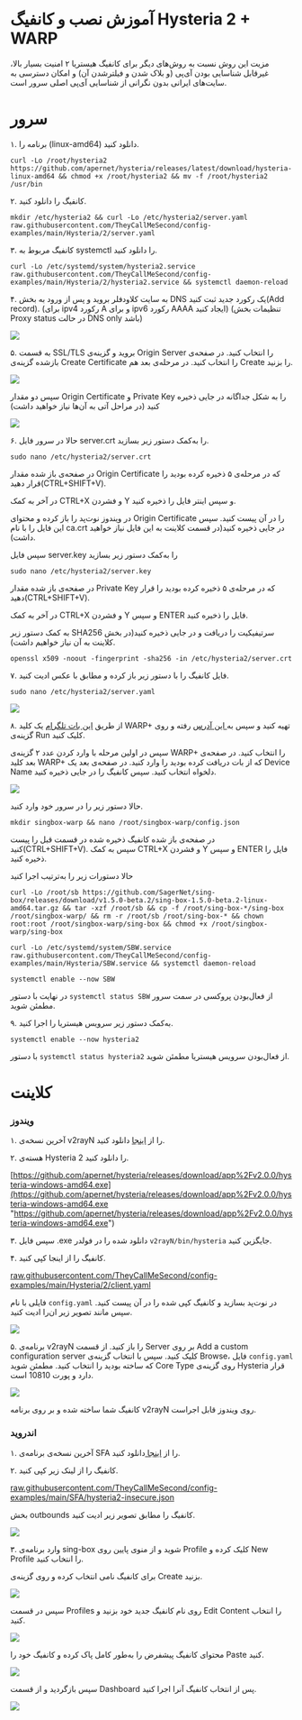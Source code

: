 # آموزش نصب و کانفیگ Hysteria 2 + WARP

مزیت این روش نسبت به روش‌های دیگر برای کانفیگ هیستریا ۲ امنیت بسیار بالا، غیرقابل شناسایی بودن آی‌پی (و بلاک شدن و فیلترشدن آن) و امکان دسترسی به سایت‌های ایرانی بدون نگرانی از شناسایی آی‌پی اصلی سرور است. 

# سرور
۱. 	برنامه را (linux-amd64) دانلود کنید.
```
curl -Lo /root/hysteria2 https://github.com/apernet/hysteria/releases/latest/download/hysteria-linux-amd64 && chmod +x /root/hysteria2 && mv -f /root/hysteria2 /usr/bin
```
۲. 	کانفیگ را دانلود کنید.
```
mkdir /etc/hysteria2 && curl -Lo /etc/hysteria2/server.yaml raw.githubusercontent.com/TheyCallMeSecond/config-examples/main/Hysteria/2/server.yaml
```
۳. 	کانفیگ مربوط به systemctl را دانلود کنید.
```
curl -Lo /etc/systemd/system/hysteria2.service raw.githubusercontent.com/TheyCallMeSecond/config-examples/main/Hysteria/2/hysteria2.service && systemctl daemon-reload
```
۴. 	به سایت کلاودفلر بروید و پس از ورود به بخش DNS یک رکورد جدید ثبت کنید(Add record). 
(برای ipv4 رکورد A و برای ipv6 رکورد AAAA ایجاد کنید)
(تنظیمات بخش Proxy status در حالت DNS only باشد)
 
[![](https://raw.githubusercontent.com/TheyCallMeSecond/config-examples/main/img/1.png)](https://raw.githubusercontent.com/TheyCallMeSecond/config-examples/main/img/1.png)


۵. 	به قسمت SSL/TLS بروید و گزینه‌ی Origin Server را انتخاب کنید. در صفحه‌ی باز‌شده گزینه‌ی Create Certificate را انتخاب کنید. در مرحله‌ی بعد هم Create را بزنید. 

[![](https://raw.githubusercontent.com/TheyCallMeSecond/config-examples/main/img/2.png)](https://raw.githubusercontent.com/TheyCallMeSecond/config-examples/main/img/2.png)


سپس دو مقدار Origin Certificate و Private Key را به شکل جداگانه در جایی ذخیره کنید (در مراحل آتی به آن‌ها نیاز خواهید داشت)

[![](https://raw.githubusercontent.com/TheyCallMeSecond/config-examples/main/img/3.png)](https://raw.githubusercontent.com/TheyCallMeSecond/config-examples/main/img/3.png)

۶. 	حالا در سرور فایل server.crt را به‌کمک دستور زیر بسازید.
```
sudo nano /etc/hysteria2/server.crt
```
در صفحه‌ی باز شده مقدار Origin Certificate که در مرحله‌ی ۵ ذخیره کرده بودید را قرار دهید(CTRL+SHIFT+V).

در آخر به کمک CTRL+X و فشردن Y و سپس اینتر فایل را ذخیره کنید.

در ویندوز نوت‌پد را باز کرده و محتوای Origin Certificate را در آن پیست کنید. سپس این فایل را با نام ca.crt در جایی ذخیره کنید(در قسمت کلاینت به این فایل نیاز خواهید داشت).

سپس فایل server.key را به‌کمک دستور زیر بسازید
```
sudo nano /etc/hysteria2/server.key
```
در صفحه‌ی باز شده مقدار Private Key که در مرحله‌ی ۵ ذخیره کرده بودید را قرار دهید(CTRL+SHIFT+V).

در آخر به کمک CTRL+X و فشردن Y و سپس ENTER فایل را ذخیره کنید.

به کمک دستور زیر SHA256 سرتیفیکیت را دریافت و در جایی ذخیره کنید(در بخش کلاینت به آن نیاز خواهیم داشت).


```
openssl x509 -noout -fingerprint -sha256 -in /etc/hysteria2/server.crt

```
۷. 	فایل کانفیگ را با دستور زیر باز کرده و مطابق با عکس ادیت کنید.
```
sudo nano /etc/hysteria2/server.yaml

``` 

[![](https://raw.githubusercontent.com/TheyCallMeSecond/config-examples/main/img/4.png)](https://raw.githubusercontent.com/TheyCallMeSecond/config-examples/main/img/4.png)

۸.	از طریق [این بات تلگرام](https://t.me/generatewarpplusbot "این بات تلگرام") یک کلید WARP+ تهیه کنید  و سپس به[ این آدرس](https://replit.com/@TheyCallMeSecon/warpgo-sing-box-config-generator-english " این آدرس") رفته و روی گزینه‌ی Run کلیک کنید.

سپس در اولین مرحله با وارد کردن عدد ۲ گزینه‌ی WARP+ را انتخاب کنید.  در صفحه‌ی بعد کلید WARP+ که از بات دریافت کرده بودید را وارد کنید. در صفحه‌ی بعد یک Device Name دلخواه انتخاب کنید. 
سپس کانفیگ را در جایی ذخیره کنید.

[![](https://raw.githubusercontent.com/TheyCallMeSecond/config-examples/main/img/5.png)](https://raw.githubusercontent.com/TheyCallMeSecond/config-examples/main/img/5.png)

حالا دستور زیر را در سرور خود وارد کنید.
```
mkdir singbox-warp && nano /root/singbox-warp/config.json
```
در صفحه‌ی باز شده کانفیگ ذخیره شده در قسمت قبل را پیست کنید(CTRL+SHIFT+V). سپس به کمک CTRL+X و فشردن Y و سپس ENTER فایل را ذخیره کنید.

حالا دستورات زیر را به‌ترتیب اجرا کنید
```
curl -Lo /root/sb https://github.com/SagerNet/sing-box/releases/download/v1.5.0-beta.2/sing-box-1.5.0-beta.2-linux-amd64.tar.gz && tar -xzf /root/sb && cp -f /root/sing-box-*/sing-box /root/singbox-warp/ && rm -r /root/sb /root/sing-box-* && chown root:root /root/singbox-warp/sing-box && chmod +x /root/singbox-warp/sing-box
```

```
curl -Lo /etc/systemd/system/SBW.service raw.githubusercontent.com/TheyCallMeSecond/config-examples/main/Hysteria/SBW.service && systemctl daemon-reload
```

```
systemctl enable --now SBW

```
در نهایت با دستور `systemctl status SBW` از فعا‌ل‌بودن پروکسی در سمت سرور مطمئن شوید.

۹. به‌کمک دستور زیر سرویس هیستریا را اجرا کنید.
```
systemctl enable --now hysteria2
```
با دستور `systemctl status hysteria2` از فعال‌بودن سرویس هیستریا مطمئن شوید.

# کلاینت

### ویندوز

۱. آخرین نسخه‌ی v2rayN را از [اینجا](https://github.com/2dust/v2rayN/releases "اینجا") دانلود کنید.

۲. هسته‌ی Hysteria 2 را دانلود کنید. 

[https://github.com/apernet/hysteria/releases/download/app%2Fv2.0.0/hysteria-windows-amd64.exe](https://github.com/apernet/hysteria/releases/download/app%2Fv2.0.0/hysteria-windows-amd64.exe "https://github.com/apernet/hysteria/releases/download/app%2Fv2.0.0/hysteria-windows-amd64.exe")

۳. سپس فایل .exe دانلود شده را در فولدر `v2rayN/bin/hysteria` جایگزین کنید.

۴. کانفیگ را از اینجا کپی کنید.

[raw.githubusercontent.com/TheyCallMeSecond/config-examples/main/Hysteria/2/client.yaml](raw.githubusercontent.com/TheyCallMeSecond/config-examples/main/Hysteria/2/client.yaml "raw.githubusercontent.com/TheyCallMeSecond/config-examples/main/Hysteria/2/client.yaml")

فایلی با نام `config.yaml` در نوت‌پد بسازید و کانفیگ کپی شده را در آن پیست کنید. سپس مانند تصویر زیر ان‌را ادیت کنید.

[![](https://raw.githubusercontent.com/TheyCallMeSecond/config-examples/main/img/6.png)](https://raw.githubusercontent.com/TheyCallMeSecond/config-examples/main/img/6.png)

۵. برنامه‌ی v2rayN را باز کنید. از قسمت Server بر روی Add a custom configuration server کلیک کنید. سپس با انتخاب گزینه‌ی Browse، فایل `config.yaml` که ساخته بودید را انتخاب کنید. مطمئن شوید Core Type روی گزینه‌ی Hysteria قرار دارد و پورت 10810 است. 

[![](https://raw.githubusercontent.com/TheyCallMeSecond/config-examples/main/img/7.png)](https://raw.githubusercontent.com/TheyCallMeSecond/config-examples/main/img/7.png)

کانفیگ شما ساخته شده و بر روی برنامه v2rayN روی ویندوز قابل اجراست.

### اندروید

۱. آخرین نسخه‌ی برنامه‌ی SFA را از [اینجا ](https://github.com/SagerNet/sing-box/releases "اینجا ")دانلود کنید.

۲. کانفیگ را از لینک زیر کپی کنید.

[raw.githubusercontent.com/TheyCallMeSecond/config-examples/main/SFA/hysteria2-insecure.json](raw.githubusercontent.com/TheyCallMeSecond/config-examples/main/SFA/hysteria2-insecure.json "raw.githubusercontent.com/TheyCallMeSecond/config-examples/main/SFA/hysteria2-insecure.json")

بخش outbounds کانفیگ را مطابق تصویر زیر ادیت کنید.

[![](https://raw.githubusercontent.com/TheyCallMeSecond/config-examples/main/img/8.png)](https://raw.githubusercontent.com/TheyCallMeSecond/config-examples/main/img/8.png)
 
۳. وارد برنامه‌ی sing-box شوید و از منوی پایین روی Profile کلیک کرده و New Profile را انتخاب کنید. 

برای کانفیگ نامی انتخاب کرده و روی گزینه‌ی Create بزنید. 

[![](https://raw.githubusercontent.com/TheyCallMeSecond/config-examples/main/img/10.jpg)](https://raw.githubusercontent.com/TheyCallMeSecond/config-examples/main/img/10.jpg)

سپس در قسمت Profiles روی نام کانفیگ جدید خود بزنید و Edit Content را انتخاب کنید. 

[![](https://raw.githubusercontent.com/TheyCallMeSecond/config-examples/main/img/9.jpg)](https://raw.githubusercontent.com/TheyCallMeSecond/config-examples/main/img/9.jpg)

محتوای کانفیگ پیشفرض را به‌طور کامل پاک کرده و کانفیگ خود را Paste کنید.


[![](https://raw.githubusercontent.com/TheyCallMeSecond/config-examples/main/img/11.jpg)](https://raw.githubusercontent.com/TheyCallMeSecond/config-examples/main/img/11.jpg)

 سپس بازگردید و از قسمت Dashboard پس از انتخاب کانفیگ آنرا اجرا کنید. 

[![](https://raw.githubusercontent.com/TheyCallMeSecond/config-examples/main/img/12.jpg)](https://raw.githubusercontent.com/TheyCallMeSecond/config-examples/main/img/12.jpg)
